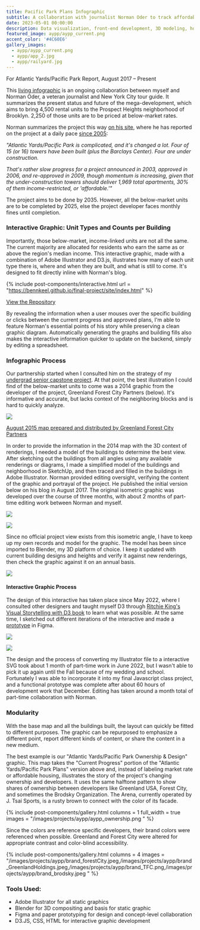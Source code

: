 ```yaml
---
title: Pacific Park Plans Infographic
subtitle: A collaboration with journalist Norman Oder to track affordable housing progress at a Brooklyn mega-development.
date: 2023-05-01 00:00:00
description: Data visualization, front-end development, 3D modeling, housing policy, data journalism 
featured_image: aypp/aypp_current.png
accent_color: '#4C60E6'
gallery_images:
  - aypp/aypp_current.png
  - aypp/app_2.jpg
  - aypp/railyard.jpg
---
```

For Atlantic Yards/Pacific Park Report, August 2017 – Present

This [living infographic](https://atlanticyardsreport.blogspot.com/2017/08/atlantic-yardspacific-park-graphic.html) is an ongoing collaboration between myself and Norman Oder, a veteran journalist and New York City tour guide. It summarizes the present status and future of the mega-development, which aims to bring 4,500 rental units to the Prospect Heights neighborhood of Brooklyn. 2,250 of those units are to be priced at below-market rates.

Norman summarizes the project this way [on his site](https://atlanticyardsreport.blogspot.com/2017/08/atlantic-yardspacific-park-graphic.html), where he has reported on the project at a daily pace [since 2005](https://atlanticyardsreport.blogspot.com/p/about-norman-oder-this-blogclips.html):

*"Atlantic Yards/Pacific Park is complicated, and it's changed a lot. Four of 15 (or 16) towers have been built (plus the Barclays Center). Four are under construction.*

*That's rather slow progress for a project announced in 2003, approved in 2006, and re-approved in 2009, though momentum is increasing, given that the under-construction towers should deliver 1,969 total apartments, 30% of them income-restricted, or 'affordable.'"*

The project aims to be done by 2035. However, all the below-market units are to be completed by 2025, else the project developer faces monthly fines until completion.  

### Interactive Graphic: Unit Types and Counts per Building

Importantly, those below-market, income-linked units are not all the same. The current majority are allocated for residents who earn the same as or above the region's median income. This interactive graphic, made with a combination of Adobe Illustrator and D3.js, illustrates how many of each unit type there is, where and when they are built, and what is still to come. It's designed to fit directly inline with Norman's blog. 

{% include post-components/interactive.html
	url = "https://bennkeel.github.io/final-project/site/index.html"
%}

[View the Repository](https://github.com/bennkeel/final-project)

By revealing the information when a user mouses over the specific building or clicks between the current progress and approved plans, I'm able to feature Norman's essential points of his story while preserving a clean graphic diagram. Automatically generating the graphs and building fills also makes the interactive information quicker to update on the backend, simply by editing a spreadsheet.

### Infographic Process

Our partnership started when I consulted him on the strategy of my [undergrad senior capstone project](https://benkeel.design/affordable-its-fuzzy). At that point, the best illustration I could find of the below-market units to come was a 2014 graphic from the developer of the project, Greenland Forest City Partners (below). It's informative and accurate, but lacks context of the neighboring blocks and is hard to quickly analyze.

![](/images/projects/aypp/aypp_originalLayout.jpg)

[August 2015 map prepared and distributed by Greenland Forest City Partners](https://citylimits.org/2019/04/03/ever-shifting-pacific-park-plan-highlights-uncertainty-of-big-development-schemes/)

In order to provide the information in the 2014 map with the 3D context of renderings, I needed a model of the buildings to determine the best view. After sketching out the buildings from all angles using any available renderings or diagrams, I made a simplified model of the buildings and neighborhood in SketchUp, and then traced and filled in the buildings in Adobe Illustrator. Norman provided editing oversight, verifying the content of the graphic and portrayal of the project. He published the initial version below on his blog in August 2017. The original isometric graphic was developed over the course of three months, with about 2 months of part-time editing work between Norman and myself.

![](/images/projects/aypp/aypp_process.jpg)

![](/images/projects/aypp/aypp_2017.jpg)

Since no official project view exists from this isometric angle, I have to keep up my own records and model for the graphic. The model has been since imported to Blender, my 3D platform of choice. I keep it updated with current building designs and heights and verify it against new renderings, then check the graphic against it on an annual basis. 

![](/images/projects/aypp/AYPP_ModelShot_V01.png)

#### Interactive Graphic Process

The design of this interactive has taken place since May 2022, where I consulted other designers and taught myself D3 through [Ritchie King's Visual Storytelling with D3 book](http://ritchiesking.com/book/) to learn what was possible. At the same time, I sketched out different iterations of the interactive and made a [prototype](https://www.figma.com/proto/HSfDyTbSYeRMNIki9Zpgdp/AYPP-Interactive?node-id=118-173&scaling=scale-down&page-id=0%3A1&starting-point-node-id=118%3A173) in Figma.

![](/images/projects/aypp/aypp_interactiveProcess.jpg)

![](/images/projects/aypp/aypp_figmaPT.jpg)

The design and the process of converting my Illustrator file to a interactive SVG took about 1 month of part-time work in June 2022, but I wasn't able to pick it up again until the Fall because of my wedding and school. Fortunately I was able to incorporate it into my final Javascript class project, and a functional prototype was complete after about 60 hours of development work that December. Editing has taken around a month total of part-time collaboration with Norman. 

### Modularity

With the base map and all the buildings built, the layout can quickly be fitted to different purposes. The graphic can be repurposed to emphasize a different point, report different kinds of content, or share the content in a new medium. 

The best example is our "Atlantic Yards/Pacific Park Ownership & Design" graphic. This map takes the "Current Progress" portion of the "Atlantic Yards/Pacific Park Plans" version above and, instead of labeling market rate or affordable housing, illustrates the story of the project's changing ownership and developers. It uses the same halftone pattern to show shares of ownership between developers like Greenland USA, Forest City, and sometimes the Brodsky Organization. The Arena, currently operated by J. Tsai Sports, is a rusty brown to connect with the color of its facade. 

{% include post-components/gallery.html
	columns = 1
  full_width = true
	images = "/images/projects/aypp/aypp_ownership.png
	"
%}

Since the colors are reference specific developers, their brand colors were referenced when possible.  Greenland and Forest City were altered for appropriate contrast and color-blind accessibility.

{% include post-components/gallery.html
	columns = 4
	images = "/images/projects/aypp/brand_forestCity.jpeg,/images/projects/aypp/brand_GreenlandHoldings.jpeg,/images/projects/aypp/brand_TFC.png,/images/projects/aypp/brand_brodsky.jpeg
	"
%}

### Tools Used:
* Adobe Illustrator for all static graphics
* Blender for 3D compositing and basis for static graphic
* Figma and paper prototyping for design and concept-level collaboration
* D3.JS, CSS, HTML for interactive graphic development

